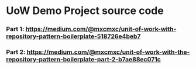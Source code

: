 # UoW Demo Project source code
### Part 1: https://medium.com/@mxcmxc/unit-of-work-with-repository-pattern-boilerplate-518726e4beb7
### Part 2: https://medium.com/@mxcmxc/unit-of-work-with-the-repository-pattern-boilerplate-part-2-b7ae88ec071c
